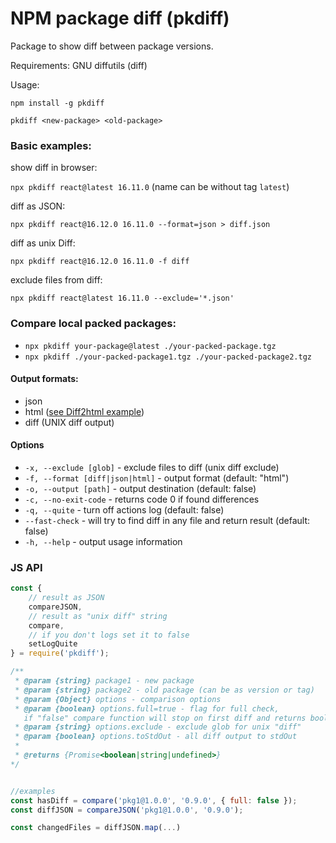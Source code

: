 # NPM package diff (pkdiff)

Package to show diff between package versions.

Requirements:
GNU diffutils (diff)

Usage:

`npm install -g pkdiff`

`pkdiff <new-package> <old-package>`

### Basic examples:

show diff in browser:

`npx pkdiff react@latest 16.11.0` (name can be without tag `latest`)

diff as JSON:

`npx pkdiff react@16.12.0 16.11.0 --format=json > diff.json`

diff as unix Diff:

`npx pkdiff react@16.12.0 16.11.0 -f diff`

exclude files from diff:

`npx pkdiff react@latest 16.11.0 --exclude='*.json'`

### Compare local packed packages:

-   `npx pkdiff your-package@latest ./your-packed-package.tgz`
-   `npx pkdiff ./your-packed-package1.tgz ./your-packed-package2.tgz`

#### Output formats:

-   json
-   html ([see Diff2html example](https://github.com/rtfpessoa/diff2html#online-example))
-   diff (UNIX diff output)

#### Options

-   `-x, --exclude [glob]` - exclude files to diff (unix diff exclude)
-   `-f, --format [diff|json|html]` - output format (default: "html")
-   `-o, --output [path]` - output destination (default: false)
-   `-c, --no-exit-code` - returns code 0 if found differences
-   `-q, --quite` - turn off actions log (default: false)
-   `--fast-check` - will try to find diff in any file and return result (default: false)
-   `-h, --help` - output usage information


### JS API
```js
const { 
    // result as JSON
    compareJSON,
    // result as "unix diff" string
    compare,
    // if you don't logs set it to false
    setLogQuite
} = require('pkdiff');

/**
 * @param {string} package1 - new package
 * @param {string} package2 - old package (can be as version or tag)
 * @param {Object} options - comparison options
 * @param {boolean} options.full=true - flag for full check, 
   if "false" compare function will stop on first diff and returns boolean (package equals: true or has diff: false)
 * @param {string} options.exclude - exclude glob for unix "diff"
 * @param {boolean} options.toStdOut - all diff output to stdOut
 *
 * @returns {Promise<boolean|string|undefined>}
*/


//examples
const hasDiff = compare('pkg1@1.0.0', '0.9.0', { full: false });
const diffJSON = compareJSON('pkg1@1.0.0', '0.9.0');

const changedFiles = diffJSON.map(...)

```
